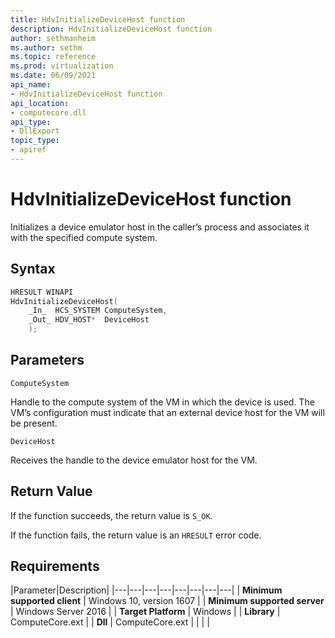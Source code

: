 ```yaml
---
title: HdvInitializeDeviceHost function
description: HdvInitializeDeviceHost function
author: sethmanheim
ms.author: sethm
ms.topic: reference
ms.prod: virtualization
ms.date: 06/09/2021
api_name:
- HdvInitializeDeviceHost function
api_location:
- computecore.dll
api_type:
- DllExport
topic_type: 
- apiref
---
```


# HdvInitializeDeviceHost function

Initializes a device emulator host in the caller’s process and associates it with the specified compute system.


## Syntax

```C++
HRESULT WINAPI
HdvInitializeDeviceHost(
    _In_  HCS_SYSTEM ComputeSystem,
    _Out_ HDV_HOST*  DeviceHost
    );
```

## Parameters

`ComputeSystem`

Handle to the compute system of the VM in which the device is used. The VM’s configuration must indicate that an external device host for the VM will be present.

`DeviceHost`

Receives the handle to the device emulator host for the VM.

## Return Value

If the function succeeds, the return value is `S_OK`.

If the function fails, the return value is an  `HRESULT` error code.

## Requirements

|Parameter|Description|
|---|---|---|---|---|---|---|---|
| **Minimum supported client** | Windows 10, version 1607 |
| **Minimum supported server** | Windows Server 2016 |
| **Target Platform** | Windows |
| **Library** | ComputeCore.ext |
| **Dll** | ComputeCore.ext |
|    |    |